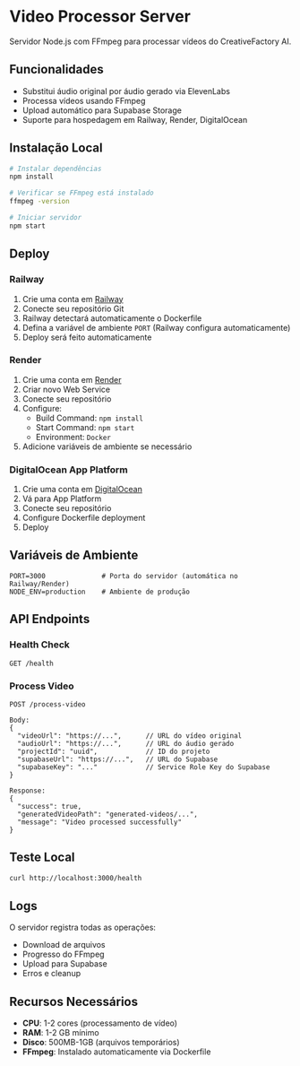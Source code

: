 # Video Processor Server

Servidor Node.js com FFmpeg para processar vídeos do CreativeFactory AI.

## Funcionalidades

- Substitui áudio original por áudio gerado via ElevenLabs
- Processa vídeos usando FFmpeg
- Upload automático para Supabase Storage
- Suporte para hospedagem em Railway, Render, DigitalOcean

## Instalação Local

```bash
# Instalar dependências
npm install

# Verificar se FFmpeg está instalado
ffmpeg -version

# Iniciar servidor
npm start
```

## Deploy

### Railway

1. Crie uma conta em [Railway](https://railway.app)
2. Conecte seu repositório Git
3. Railway detectará automaticamente o Dockerfile
4. Defina a variável de ambiente `PORT` (Railway configura automaticamente)
5. Deploy será feito automaticamente

### Render

1. Crie uma conta em [Render](https://render.com)
2. Criar novo Web Service
3. Conecte seu repositório
4. Configure:
   - Build Command: `npm install`
   - Start Command: `npm start`
   - Environment: `Docker`
5. Adicione variáveis de ambiente se necessário

### DigitalOcean App Platform

1. Crie uma conta em [DigitalOcean](https://www.digitalocean.com)
2. Vá para App Platform
3. Conecte seu repositório
4. Configure Dockerfile deployment
5. Deploy

## Variáveis de Ambiente

```
PORT=3000              # Porta do servidor (automática no Railway/Render)
NODE_ENV=production    # Ambiente de produção
```

## API Endpoints

### Health Check
```
GET /health
```

### Process Video
```
POST /process-video

Body:
{
  "videoUrl": "https://...",      // URL do vídeo original
  "audioUrl": "https://...",      // URL do áudio gerado
  "projectId": "uuid",            // ID do projeto
  "supabaseUrl": "https://...",   // URL do Supabase
  "supabaseKey": "..."            // Service Role Key do Supabase
}

Response:
{
  "success": true,
  "generatedVideoPath": "generated-videos/...",
  "message": "Video processed successfully"
}
```

## Teste Local

```bash
curl http://localhost:3000/health
```

## Logs

O servidor registra todas as operações:
- Download de arquivos
- Progresso do FFmpeg
- Upload para Supabase
- Erros e cleanup

## Recursos Necessários

- **CPU**: 1-2 cores (processamento de vídeo)
- **RAM**: 1-2 GB mínimo
- **Disco**: 500MB-1GB (arquivos temporários)
- **FFmpeg**: Instalado automaticamente via Dockerfile
